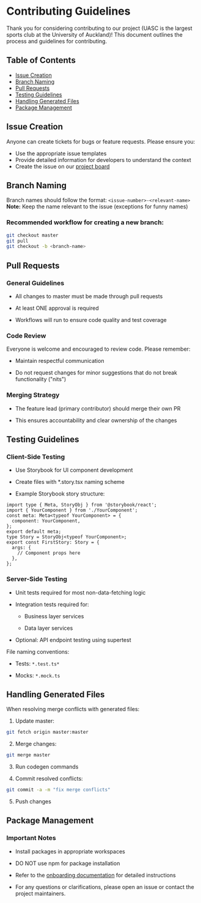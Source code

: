 # Contributing Guidelines
Thank you for considering contributing to our project (UASC is the largest sports club at the University of Auckland)! This document outlines the process and guidelines for contributing.

## Table of Contents
- [Issue Creation](#issue-creation)
- [Branch Naming](#branch-naming)
- [Pull Requests](#pull-requests)
- [Testing Guidelines](#testing-guidelines)
- [Handling Generated Files](#handling-generated-files)
- [Package Management](#package-management)
## Issue Creation
Anyone can create tickets for bugs or feature requests. Please ensure you:
- Use the appropriate issue templates
- Provide detailed information for developers to understand the context
- Create the issue on our [project board](https://github.com/orgs/UoaWDCC/projects/34)
## Branch Naming
Branch names should follow the format: `<issue-number>-<relevant-name>`
**Note:** Keep the name relevant to the issue (exceptions for funny names)

### Recommended workflow for creating a new branch:

```bash
git checkout master
git pull
git checkout -b <branch-name>
```

## Pull Requests
### General Guidelines

- All changes to master must be made through pull requests

- At least ONE approval is required

- Workflows will run to ensure code quality and test coverage

### Code Review

Everyone is welcome and encouraged to review code. Please remember:

- Maintain respectful communication

- Do not request changes for minor suggestions that do not break functionality ("nits")

### Merging Strategy

- The feature lead (primary contributor) should merge their own PR

- This ensures accountability and clear ownership of the changes

## Testing Guidelines
### Client-Side Testing

- Use Storybook for UI component development

- Create files with *.story.tsx naming scheme

- Example Storybook story structure:

```tsx
import type { Meta, StoryObj } from '@storybook/react';
import { YourComponent } from './YourComponent';
const meta: Meta<typeof YourComponent> = {
  component: YourComponent,
};
export default meta;
type Story = StoryObj<typeof YourComponent>;
export const FirstStory: Story = {
  args: {
    // Component props here
  },
};
```

### Server-Side Testing
- Unit tests required for most non-data-fetching logic

- Integration tests required for:

  - Business layer services

  - Data layer services

- Optional: API endpoint testing using supertest

File naming conventions:

- Tests: `*.test.ts*`

- Mocks: `*.mock.ts`

## Handling Generated Files
When resolving merge conflicts with generated files:

1. Update master:

```bash
git fetch origin master:master
```

2. Merge changes:
```bash
git merge master
```

3. Run codegen commands

4. Commit resolved conflicts:

```bash
git commit -a -m "fix merge conflicts"
```

5. Push changes

## Package Management
### Important Notes
- Install packages in appropriate workspaces

- DO NOT use npm for package installation

- Refer to the [onboarding documentation](https://github.com/UoaWDCC/uasc-web/wiki/Onboarding) for detailed instructions

- For any questions or clarifications, please open an issue or contact the project maintainers.
